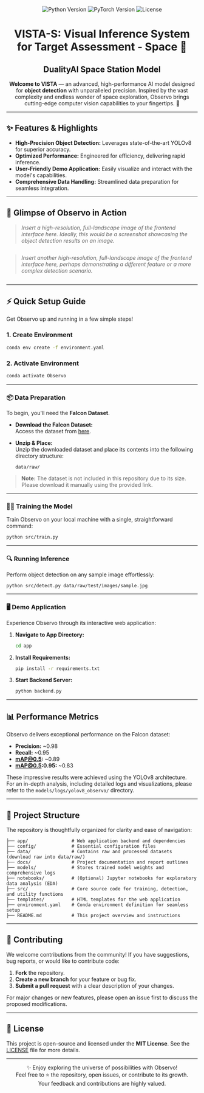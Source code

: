 <p align="center">
  <img src="https://img.shields.io/badge/Python-3.8%2B-blue?style=for-the-badge&logo=python" alt="Python Version">
  <img src="https://img.shields.io/badge/PyTorch-1.9%2B-orange?style=for-the-badge&logo=pytorch" alt="PyTorch Version">
  <img src="https://img.shields.io/badge/License-MIT-green?style=for-the-badge" alt="License">
</p>

<h1 align="center">VISTA-S: Visual Inference System for Target Assessment - Space 🚀</h1>
<h2 align="center">DualityAI Space Station Model </h2>

<p align="center">
  <b>Welcome to <strong>VISTA</strong></b> — an advanced, high-performance AI model designed for <b>object detection</b> with unparalleled precision.
  Inspired by the vast complexity and endless wonder of space exploration, Observo brings cutting-edge computer vision capabilities to your fingertips. 🌌
</p>

---

## ✨ Features & Highlights

- **High-Precision Object Detection:** Leverages state-of-the-art YOLOv8 for superior accuracy.
- **Optimized Performance:** Engineered for efficiency, delivering rapid inference.
- **User-Friendly Demo Application:** Easily visualize and interact with the model's capabilities.
- **Comprehensive Data Handling:** Streamlined data preparation for seamless integration.

---

## 📸 Glimpse of Observo in Action

> *Insert a high-resolution, full-landscape image of the frontend interface here. Ideally, this would be a screenshot showcasing the object detection results on an image.*

```markdown
```

> *Insert another high-resolution, full-landscape image of the frontend interface here, perhaps demonstrating a different feature or a more complex detection scenario.*

```markdown
```

---

## ⚡️ Quick Setup Guide

Get Observo up and running in a few simple steps!

### 1. Create Environment

```bash
conda env create -f environment.yaml
```

### 2. Activate Environment

```bash
conda activate Observo
```

---

### 📦 Data Preparation

To begin, you'll need the **Falcon Dataset**.

- **Download the Falcon Dataset:**  
  Access the dataset from [here](#). <!-- Add actual link if available -->

- **Unzip & Place:**  
  Unzip the downloaded dataset and place its contents into the following directory structure:

  ```
  data/raw/
  ```

> **Note:** The dataset is not included in this repository due to its size. Please download it manually using the provided link.

---

### 🏋️‍♂️ Training the Model

Train Observo on your local machine with a single, straightforward command:

```bash
python src/train.py
```

---

### 🔍 Running Inference

Perform object detection on any sample image effortlessly:

```bash
python src/detect.py data/raw/test/images/sample.jpg
```

---

### 🖥️ Demo Application

Experience Observo through its interactive web application:

1. **Navigate to App Directory:**

    ```bash
    cd app
    ```

2. **Install Requirements:**

    ```bash
    pip install -r requirements.txt
    ```

3. **Start Backend Server:**

    ```bash
    python backend.py
    ```

---

## 📊 Performance Metrics

Observo delivers exceptional performance on the Falcon dataset:

- **Precision:** ~0.98  
- **Recall:** ~0.95  
- **mAP@0.5:** ~0.89  
- **mAP@0.5:0.95:** ~0.83  

These impressive results were achieved using the YOLOv8 architecture.  
For an in-depth analysis, including detailed logs and visualizations, please refer to the `models/logs/yolov8_observo/` directory.

---

## 📝 Project Structure

The repository is thoughtfully organized for clarity and ease of navigation:

```
├── app/                # Web application backend and dependencies
├── config/             # Essential configuration files
├── data/               # Contains raw and processed datasets (download raw into data/raw/)
├── docs/               # Project documentation and report outlines
├── models/             # Stores trained model weights and comprehensive logs
├── notebooks/          # (Optional) Jupyter notebooks for exploratory data analysis (EDA)
├── src/                # Core source code for training, detection, and utility functions
├── templates/          # HTML templates for the web application
├── environment.yaml    # Conda environment definition for seamless setup
├── README.md           # This project overview and instructions
```

---

## 🤝 Contributing

We welcome contributions from the community! If you have suggestions, bug reports, or would like to contribute code:

1. **Fork** the repository.
2. **Create a new branch** for your feature or bug fix.
3. **Submit a pull request** with a clear description of your changes.

For major changes or new features, please open an issue first to discuss the proposed modifications.

---

## 📄 License

This project is open-source and licensed under the **MIT License**. See the [LICENSE](LICENSE) file for more details.

---

<p align="center">
  ✨ Enjoy exploring the universe of possibilities with Observo! <br>
  Feel free to ⭐️ the repository, open issues, or contribute to its growth.<br>
  Your feedback and contributions are highly valued.
</p>

